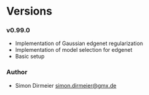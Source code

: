 Versions
========

### v0.99.0

* Implementation of Gaussian edgenet regularization
* Implementation of model selection for edgenet
* Basic setup

### Author

* Simon Dirmeier <a href="mailto:simon.dirmeier@gmx.de">simon.dirmeier@gmx.de</a>
